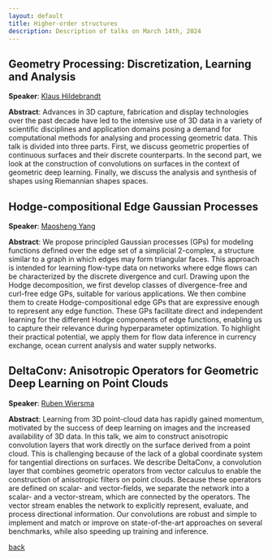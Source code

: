 ```yaml
---
layout: default
title: Higher-order structures
description: Description of talks on March 14th, 2024
---
```


## Geometry Processing: Discretization, Learning and Analysis

**Speaker**: [Klaus Hildebrandt](https://graphics.tudelft.nl/~klaus/)

**Abstract**: Advances in 3D capture, fabrication and display technologies over the past decade have led to the intensive use of 3D data in a variety of scientific disciplines and application domains posing a demand for computational methods for analysing and processing geometric data. This talk is divided into three parts. First, we discuss geometric properties of continuous surfaces and their discrete counterparts. In the second part, we look at the construction of convolutions on surfaces in the context of geometric deep learning. Finally, we discuss the analysis and synthesis of shapes using Riemannian shapes spaces.

## Hodge-compositional Edge Gaussian Processes

**Speaker**: [Maosheng Yang](https://scholar.google.dk/citations?user=-ka_yNQAAAAJ&hl=en)

**Abstract**: We propose principled Gaussian processes (GPs) for modeling functions defined over the edge set of a simplicial 2-complex, a structure similar to a graph in which edges may form triangular faces. This approach is intended for learning flow-type data on networks where edge flows can be characterized by the discrete divergence and curl. Drawing upon the Hodge decomposition, we first develop classes of divergence-free and curl-free edge GPs, suitable for various applications. We then combine them to create Hodge-compositional edge GPs that are expressive enough to represent any edge function. These GPs facilitate direct and independent learning for the different Hodge components of edge functions, enabling us to capture their relevance during hyperparameter optimization. To highlight their practical potential, we apply them for flow data inference in currency exchange, ocean current analysis and water supply networks.

## DeltaConv: Anisotropic Operators for Geometric Deep Learning on Point Clouds

**Speaker**: [Ruben Wiersma](https://rubenwiersma.nl/)

**Abstract**: Learning from 3D point-cloud data has rapidly gained momentum, motivated by the success of deep learning on images and the increased availability of 3D data. In this talk, we aim to construct anisotropic convolution layers that work directly on the surface derived from a point cloud. This is challenging because of the lack of a global coordinate system for tangential directions on surfaces. We describe DeltaConv, a convolution layer that combines geometric operators from vector calculus to enable the construction of anisotropic filters on point clouds. Because these operators are defined on scalar- and vector-fields, we separate the network into a scalar- and a vector-stream, which are connected by the operators. The vector stream enables the network to explicitly represent, evaluate, and process directional information. Our convolutions are robust and simple to implement and match or improve on state-of-the-art approaches on several benchmarks, while also speeding up training and inference.



[back](../)
